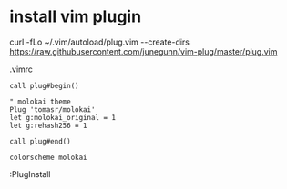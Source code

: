 # install vim plugin
curl -fLo ~/.vim/autoload/plug.vim --create-dirs \
    https://raw.githubusercontent.com/junegunn/vim-plug/master/plug.vim


.vimrc
```
call plug#begin()

" molokai theme
Plug 'tomasr/molokai'
let g:molokai_original = 1
let g:rehash256 = 1

call plug#end()

colorscheme molokai     

```

:PlugInstall